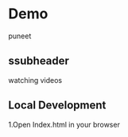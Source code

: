 # Demo
puneet


##  ssubheader

watching videos

## Local Development

1.Open Index.html in your browser

